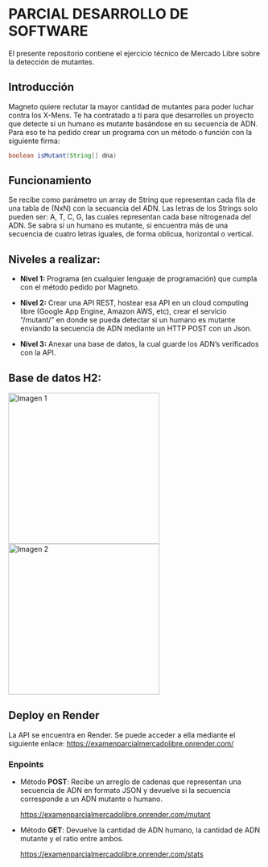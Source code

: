 # PARCIAL DESARROLLO DE SOFTWARE

El presente repositorio contiene el ejercicio técnico de Mercado Libre sobre la detección de mutantes.

## Introducción 

Magneto quiere reclutar la mayor cantidad de mutantes para poder luchar 
contra los X-Mens. 
Te ha contratado a ti para que desarrolles un proyecto que detecte si un 
humano es mutante basándose en su secuencia de ADN. 
Para eso te ha pedido crear un programa con un método o función con la siguiente firma: 

```java
boolean isMutant(String[] dna)
```

## Funcionamiento 

Se recibe como parámetro un array de String que representan cada fila de una tabla de (NxN) con la secuancia del ADN. Las letras de los Strings solo pueden ser: A, T, C, G, las cuales representan cada base nitrogenada del ADN.
Se sabra si un humano es mutante, si encuentra más de una secuencia de cuatro letras iguales, de forma oblicua, horizontal o vertical.

## Niveles a realizar:
- **Nivel 1:** Programa (en cualquier lenguaje de programación) que cumpla con el método pedido por Magneto.

- **Nivel 2:** Crear una API REST, hostear esa API en un cloud computing libre (Google App Engine, 
Amazon AWS, etc), crear el servicio “/mutant/” en donde se pueda detectar si un humano es 
mutante enviando la secuencia de ADN mediante un HTTP POST con un Json.

- **Nivel 3:** Anexar una base de datos, la cual guarde los ADN’s verificados con la API.

## Base de datos H2:

<div ; height: auto; display: flex; justify-content: space-around;">
    <img src="https://github.com/user-attachments/assets/992d10ec-dd8b-43cf-ba7b-aeea57431348" alt="Imagen 1" style="width: auto; height: 300px;">
    <img src="https://github.com/user-attachments/assets/0f2118d4-45e7-4bc1-a492-1b64b5d02fb5" alt="Imagen 2" style="width: auto; height: 300px;">
</div>

## Deploy en Render

La API se encuentra en Render. Se puede acceder a ella mediante el siguiente enlace:
https://examenparcialmercadolibre.onrender.com/

### Enpoints

- Método **POST**: 
Recibe un arreglo de cadenas que representan una secuencia de ADN en formato JSON y devuelve si la secuencia corresponde a un ADN mutante o humano.

  https://examenparcialmercadolibre.onrender.com/mutant

- Método **GET**:
Devuelve la cantidad de ADN humano, la cantidad de ADN mutante y el ratio entre ambos.

  https://examenparcialmercadolibre.onrender.com/stats


